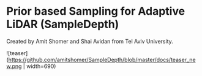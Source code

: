 # Prior based Sampling for Adaptive LiDAR (SampleDepth)
Created by Amit Shomer and Shai Avidan from Tel Aviv University.

![teaser](https://github.com/amitshomer/SampleDepth/blob/master/docs/teaser_new.png | width=690)
